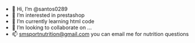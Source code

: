 - 👋 Hi, I’m @santos0289
- 👀 I’m interested in prestashop 
- 🌱 I’m currently learning html code
- 💞️ I’m looking to collaborate on ...
- 📫 smsportnutrition@gmail.com you can email me for nutrition questions 

<!---
santos0289/santos0289 is a ✨ special ✨ repository because its `README.md` (this file) appears on your GitHub profile.
You can click the Preview link to take a look at your changes.
--->
